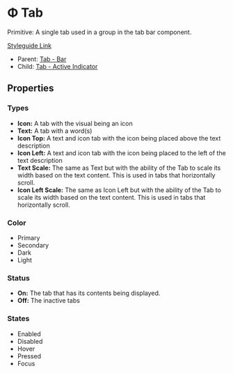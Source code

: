 # Φ Tab

Primitive: A single tab used in a group in the tab bar component.

[Styleguide Link](https://zpl.io/VkyG35q)

* Parent: [Tab - Bar](https://github.com/able-app/docs/blob/d689178b930c7095c750671b112985ac09eccd08/controls/components/tab-bar.md)
* Child: [Tab - Active Indicator](https://github.com/able-app/docs/blob/d689178b930c7095c750671b112985ac09eccd08/controls/%CE%B5%20elements/tab/tab-activeindicator.md)

## Properties

### Types

* **Icon:** A tab with the visual being an icon
* **Text:** A tab with a word(s)
* **Icon Top:** A text and icon tab with the icon being placed above the text description
* **Icon Left:** A text and icon tab with the icon being placed to the left of the text description
* **Text Scale:** The same as Text but with the ability of the Tab to scale its width based on the text content. This is used in tabs that horizontally scroll.
* **Icon Left Scale:** The same as Icon Left but with the ability of the Tab to scale its width based on the text content. This is used in tabs that horizontally scroll.

### Color

* Primary
* Secondary
* Dark
* Light

### Status

* **On:** The tab that has its contents being displayed.
* **Off:** The inactive tabs

### States

* Enabled
* Disabled
* Hover
* Pressed
* Focus
